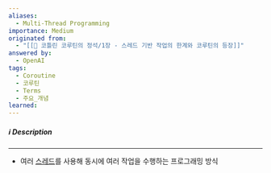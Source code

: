 ```yaml
---
aliases:
  - Multi-Thread Programming
importance: Medium
originated from:
  - "[[📘 코틀린 코루틴의 정석/1장 - 스레드 기반 작업의 한계와 코루틴의 등장]]"
answered by:
  - OpenAI
tags:
  - Coroutine
  - 코루틴
  - Terms
  - 주요_개념
learned:
---
```

##### ℹ️ Description
---
- 여러 [스레드](스레드.md)를 사용해 동시에 여러 작업을 수행하는 프로그래밍 방식
